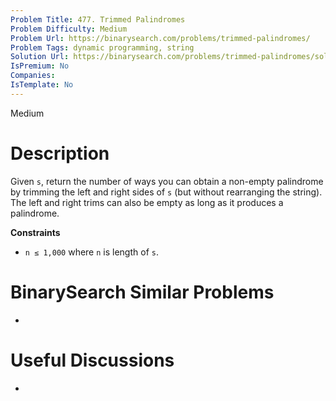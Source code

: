 ```yaml
---
Problem Title: 477. Trimmed Palindromes
Problem Difficulty: Medium
Problem Url: https://binarysearch.com/problems/trimmed-palindromes/
Problem Tags: dynamic programming, string
Solution Url: https://binarysearch.com/problems/trimmed-palindromes/solutions/
IsPremium: No
Companies: 
IsTemplate: No
---
```


<span style="color: ;">Medium</span>

# Description

Given `s`, return the number of ways you can obtain a non-empty palindrome by trimming the left and right sides of `s` (but without rearranging the string). The left and right trims can also be empty as long as it produces a palindrome.

**Constraints**

- `n ≤ 1,000` where `n` is length of `s`.

# BinarySearch Similar Problems

- []()

# Useful Discussions

- []()

